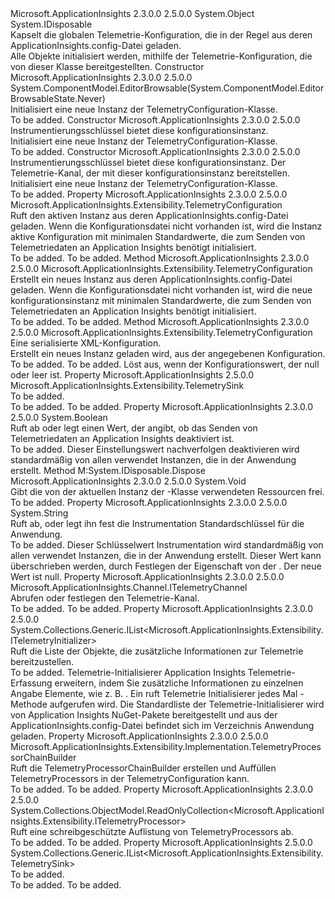 <Type Name="TelemetryConfiguration" FullName="Microsoft.ApplicationInsights.Extensibility.TelemetryConfiguration">
  <TypeSignature Language="C#" Value="public sealed class TelemetryConfiguration : IDisposable" />
  <TypeSignature Language="ILAsm" Value=".class public auto ansi sealed beforefieldinit TelemetryConfiguration extends System.Object implements class System.IDisposable" />
  <TypeSignature Language="DocId" Value="T:Microsoft.ApplicationInsights.Extensibility.TelemetryConfiguration" />
  <TypeSignature Language="VB.NET" Value="Public NotInheritable Class TelemetryConfiguration&#xA;Implements IDisposable" />
  <TypeSignature Language="F#" Value="type TelemetryConfiguration = class&#xA;    interface IDisposable" />
  <AssemblyInfo>
    <AssemblyName>Microsoft.ApplicationInsights</AssemblyName>
    <AssemblyVersion>2.3.0.0</AssemblyVersion>
    <AssemblyVersion>2.5.0.0</AssemblyVersion>
  </AssemblyInfo>
  <Base>
    <BaseTypeName>System.Object</BaseTypeName>
  </Base>
  <Interfaces>
    <Interface>
      <InterfaceName>System.IDisposable</InterfaceName>
    </Interface>
  </Interfaces>
  <Docs>
    <summary>
            Kapselt die globalen Telemetrie-Konfiguration, die in der Regel aus deren ApplicationInsights.config-Datei geladen.
            </summary>
    <remarks>
            Alle <see cref="T:Microsoft.ApplicationInsights.DataContracts.TelemetryContext" /> Objekte initialisiert werden, mithilfe der <see cref="P:Microsoft.ApplicationInsights.Extensibility.TelemetryConfiguration.Active" /> Telemetrie-Konfiguration, die von dieser Klasse bereitgestellten.
            </remarks>
  </Docs>
  <Members>
    <Member MemberName=".ctor">
      <MemberSignature Language="C#" Value="public TelemetryConfiguration ();" />
      <MemberSignature Language="ILAsm" Value=".method public hidebysig specialname rtspecialname instance void .ctor() cil managed" />
      <MemberSignature Language="DocId" Value="M:Microsoft.ApplicationInsights.Extensibility.TelemetryConfiguration.#ctor" />
      <MemberSignature Language="VB.NET" Value="Public Sub New ()" />
      <MemberType>Constructor</MemberType>
      <AssemblyInfo>
        <AssemblyName>Microsoft.ApplicationInsights</AssemblyName>
        <AssemblyVersion>2.3.0.0</AssemblyVersion>
        <AssemblyVersion>2.5.0.0</AssemblyVersion>
      </AssemblyInfo>
      <Attributes>
        <Attribute>
          <AttributeName>System.ComponentModel.EditorBrowsable(System.ComponentModel.EditorBrowsableState.Never)</AttributeName>
        </Attribute>
      </Attributes>
      <Parameters />
      <Docs>
        <summary>
            Initialisiert eine neue Instanz der TelemetryConfiguration-Klasse.
            </summary>
        <remarks>To be added.</remarks>
      </Docs>
    </Member>
    <Member MemberName=".ctor">
      <MemberSignature Language="C#" Value="public TelemetryConfiguration (string instrumentationKey);" />
      <MemberSignature Language="ILAsm" Value=".method public hidebysig specialname rtspecialname instance void .ctor(string instrumentationKey) cil managed" />
      <MemberSignature Language="DocId" Value="M:Microsoft.ApplicationInsights.Extensibility.TelemetryConfiguration.#ctor(System.String)" />
      <MemberSignature Language="VB.NET" Value="Public Sub New (instrumentationKey As String)" />
      <MemberSignature Language="F#" Value="new Microsoft.ApplicationInsights.Extensibility.TelemetryConfiguration : string -&gt; Microsoft.ApplicationInsights.Extensibility.TelemetryConfiguration" Usage="new Microsoft.ApplicationInsights.Extensibility.TelemetryConfiguration instrumentationKey" />
      <MemberType>Constructor</MemberType>
      <AssemblyInfo>
        <AssemblyName>Microsoft.ApplicationInsights</AssemblyName>
        <AssemblyVersion>2.3.0.0</AssemblyVersion>
        <AssemblyVersion>2.5.0.0</AssemblyVersion>
      </AssemblyInfo>
      <Parameters>
        <Parameter Name="instrumentationKey" Type="System.String" />
      </Parameters>
      <Docs>
        <param name="instrumentationKey">Instrumentierungsschlüssel bietet diese konfigurationsinstanz.</param>
        <summary>
            Initialisiert eine neue Instanz der TelemetryConfiguration-Klasse.
            </summary>
        <remarks>To be added.</remarks>
      </Docs>
    </Member>
    <Member MemberName=".ctor">
      <MemberSignature Language="C#" Value="public TelemetryConfiguration (string instrumentationKey, Microsoft.ApplicationInsights.Channel.ITelemetryChannel channel);" />
      <MemberSignature Language="ILAsm" Value=".method public hidebysig specialname rtspecialname instance void .ctor(string instrumentationKey, class Microsoft.ApplicationInsights.Channel.ITelemetryChannel channel) cil managed" />
      <MemberSignature Language="DocId" Value="M:Microsoft.ApplicationInsights.Extensibility.TelemetryConfiguration.#ctor(System.String,Microsoft.ApplicationInsights.Channel.ITelemetryChannel)" />
      <MemberSignature Language="VB.NET" Value="Public Sub New (instrumentationKey As String, channel As ITelemetryChannel)" />
      <MemberSignature Language="F#" Value="new Microsoft.ApplicationInsights.Extensibility.TelemetryConfiguration : string * Microsoft.ApplicationInsights.Channel.ITelemetryChannel -&gt; Microsoft.ApplicationInsights.Extensibility.TelemetryConfiguration" Usage="new Microsoft.ApplicationInsights.Extensibility.TelemetryConfiguration (instrumentationKey, channel)" />
      <MemberType>Constructor</MemberType>
      <AssemblyInfo>
        <AssemblyName>Microsoft.ApplicationInsights</AssemblyName>
        <AssemblyVersion>2.3.0.0</AssemblyVersion>
        <AssemblyVersion>2.5.0.0</AssemblyVersion>
      </AssemblyInfo>
      <Parameters>
        <Parameter Name="instrumentationKey" Type="System.String" />
        <Parameter Name="channel" Type="Microsoft.ApplicationInsights.Channel.ITelemetryChannel" />
      </Parameters>
      <Docs>
        <param name="instrumentationKey">Instrumentierungsschlüssel bietet diese konfigurationsinstanz.</param>
        <param name="channel">Der Telemetrie-Kanal, der mit dieser konfigurationsinstanz bereitstellen.</param>
        <summary>
            Initialisiert eine neue Instanz der TelemetryConfiguration-Klasse.
            </summary>
        <remarks>To be added.</remarks>
      </Docs>
    </Member>
    <Member MemberName="Active">
      <MemberSignature Language="C#" Value="public static Microsoft.ApplicationInsights.Extensibility.TelemetryConfiguration Active { get; }" />
      <MemberSignature Language="ILAsm" Value=".property class Microsoft.ApplicationInsights.Extensibility.TelemetryConfiguration Active" />
      <MemberSignature Language="DocId" Value="P:Microsoft.ApplicationInsights.Extensibility.TelemetryConfiguration.Active" />
      <MemberSignature Language="VB.NET" Value="Public Shared ReadOnly Property Active As TelemetryConfiguration" />
      <MemberSignature Language="F#" Value="member this.Active : Microsoft.ApplicationInsights.Extensibility.TelemetryConfiguration" Usage="Microsoft.ApplicationInsights.Extensibility.TelemetryConfiguration.Active" />
      <MemberType>Property</MemberType>
      <AssemblyInfo>
        <AssemblyName>Microsoft.ApplicationInsights</AssemblyName>
        <AssemblyVersion>2.3.0.0</AssemblyVersion>
        <AssemblyVersion>2.5.0.0</AssemblyVersion>
      </AssemblyInfo>
      <ReturnValue>
        <ReturnType>Microsoft.ApplicationInsights.Extensibility.TelemetryConfiguration</ReturnType>
      </ReturnValue>
      <Docs>
        <summary>
            Ruft den aktiven <see cref="T:Microsoft.ApplicationInsights.Extensibility.TelemetryConfiguration" /> Instanz aus deren ApplicationInsights.config-Datei geladen. Wenn die Konfigurationsdatei nicht vorhanden ist, wird die Instanz aktive Konfiguration mit minimalen Standardwerte, die zum Senden von Telemetriedaten an Application Insights benötigt initialisiert.
            </summary>
        <value>To be added.</value>
        <remarks>To be added.</remarks>
      </Docs>
    </Member>
    <Member MemberName="CreateDefault">
      <MemberSignature Language="C#" Value="public static Microsoft.ApplicationInsights.Extensibility.TelemetryConfiguration CreateDefault ();" />
      <MemberSignature Language="ILAsm" Value=".method public static hidebysig class Microsoft.ApplicationInsights.Extensibility.TelemetryConfiguration CreateDefault() cil managed" />
      <MemberSignature Language="DocId" Value="M:Microsoft.ApplicationInsights.Extensibility.TelemetryConfiguration.CreateDefault" />
      <MemberSignature Language="VB.NET" Value="Public Shared Function CreateDefault () As TelemetryConfiguration" />
      <MemberSignature Language="F#" Value="static member CreateDefault : unit -&gt; Microsoft.ApplicationInsights.Extensibility.TelemetryConfiguration" Usage="Microsoft.ApplicationInsights.Extensibility.TelemetryConfiguration.CreateDefault " />
      <MemberType>Method</MemberType>
      <AssemblyInfo>
        <AssemblyName>Microsoft.ApplicationInsights</AssemblyName>
        <AssemblyVersion>2.3.0.0</AssemblyVersion>
        <AssemblyVersion>2.5.0.0</AssemblyVersion>
      </AssemblyInfo>
      <ReturnValue>
        <ReturnType>Microsoft.ApplicationInsights.Extensibility.TelemetryConfiguration</ReturnType>
      </ReturnValue>
      <Parameters />
      <Docs>
        <summary>
            Erstellt ein neues <see cref="T:Microsoft.ApplicationInsights.Extensibility.TelemetryConfiguration" /> Instanz aus deren ApplicationInsights.config-Datei geladen.
            Wenn die Konfigurationsdatei nicht vorhanden ist, wird die neue konfigurationsinstanz mit minimalen Standardwerte, die zum Senden von Telemetriedaten an Application Insights benötigt initialisiert.
            </summary>
        <returns>To be added.</returns>
        <remarks>To be added.</remarks>
      </Docs>
    </Member>
    <Member MemberName="CreateFromConfiguration">
      <MemberSignature Language="C#" Value="public static Microsoft.ApplicationInsights.Extensibility.TelemetryConfiguration CreateFromConfiguration (string config);" />
      <MemberSignature Language="ILAsm" Value=".method public static hidebysig class Microsoft.ApplicationInsights.Extensibility.TelemetryConfiguration CreateFromConfiguration(string config) cil managed" />
      <MemberSignature Language="DocId" Value="M:Microsoft.ApplicationInsights.Extensibility.TelemetryConfiguration.CreateFromConfiguration(System.String)" />
      <MemberSignature Language="VB.NET" Value="Public Shared Function CreateFromConfiguration (config As String) As TelemetryConfiguration" />
      <MemberSignature Language="F#" Value="static member CreateFromConfiguration : string -&gt; Microsoft.ApplicationInsights.Extensibility.TelemetryConfiguration" Usage="Microsoft.ApplicationInsights.Extensibility.TelemetryConfiguration.CreateFromConfiguration config" />
      <MemberType>Method</MemberType>
      <AssemblyInfo>
        <AssemblyName>Microsoft.ApplicationInsights</AssemblyName>
        <AssemblyVersion>2.3.0.0</AssemblyVersion>
        <AssemblyVersion>2.5.0.0</AssemblyVersion>
      </AssemblyInfo>
      <ReturnValue>
        <ReturnType>Microsoft.ApplicationInsights.Extensibility.TelemetryConfiguration</ReturnType>
      </ReturnValue>
      <Parameters>
        <Parameter Name="config" Type="System.String" />
      </Parameters>
      <Docs>
        <param name="config">Eine serialisierte XML-Konfiguration.</param>
        <summary>
            Erstellt ein neues <see cref="T:Microsoft.ApplicationInsights.Extensibility.TelemetryConfiguration" /> Instanz geladen wird, aus der angegebenen Konfiguration.
            </summary>
        <returns>To be added.</returns>
        <remarks>To be added.</remarks>
        <exception cref="T:System.ArgumentNullException">Löst aus, wenn der Konfigurationswert, der null oder leer ist.</exception>
      </Docs>
    </Member>
    <Member MemberName="DefaultTelemetrySink">
      <MemberSignature Language="C#" Value="public Microsoft.ApplicationInsights.Extensibility.TelemetrySink DefaultTelemetrySink { get; }" />
      <MemberSignature Language="ILAsm" Value=".property instance class Microsoft.ApplicationInsights.Extensibility.TelemetrySink DefaultTelemetrySink" />
      <MemberSignature Language="DocId" Value="P:Microsoft.ApplicationInsights.Extensibility.TelemetryConfiguration.DefaultTelemetrySink" />
      <MemberSignature Language="VB.NET" Value="Public ReadOnly Property DefaultTelemetrySink As TelemetrySink" />
      <MemberSignature Language="F#" Value="member this.DefaultTelemetrySink : Microsoft.ApplicationInsights.Extensibility.TelemetrySink" Usage="Microsoft.ApplicationInsights.Extensibility.TelemetryConfiguration.DefaultTelemetrySink" />
      <MemberType>Property</MemberType>
      <AssemblyInfo>
        <AssemblyName>Microsoft.ApplicationInsights</AssemblyName>
        <AssemblyVersion>2.5.0.0</AssemblyVersion>
      </AssemblyInfo>
      <ReturnValue>
        <ReturnType>Microsoft.ApplicationInsights.Extensibility.TelemetrySink</ReturnType>
      </ReturnValue>
      <Docs>
        <summary>To be added.</summary>
        <value>To be added.</value>
        <remarks>To be added.</remarks>
      </Docs>
    </Member>
    <Member MemberName="DisableTelemetry">
      <MemberSignature Language="C#" Value="public bool DisableTelemetry { get; set; }" />
      <MemberSignature Language="ILAsm" Value=".property instance bool DisableTelemetry" />
      <MemberSignature Language="DocId" Value="P:Microsoft.ApplicationInsights.Extensibility.TelemetryConfiguration.DisableTelemetry" />
      <MemberSignature Language="VB.NET" Value="Public Property DisableTelemetry As Boolean" />
      <MemberSignature Language="F#" Value="member this.DisableTelemetry : bool with get, set" Usage="Microsoft.ApplicationInsights.Extensibility.TelemetryConfiguration.DisableTelemetry" />
      <MemberType>Property</MemberType>
      <AssemblyInfo>
        <AssemblyName>Microsoft.ApplicationInsights</AssemblyName>
        <AssemblyVersion>2.3.0.0</AssemblyVersion>
        <AssemblyVersion>2.5.0.0</AssemblyVersion>
      </AssemblyInfo>
      <ReturnValue>
        <ReturnType>System.Boolean</ReturnType>
      </ReturnValue>
      <Docs>
        <summary>
            Ruft ab oder legt einen Wert, der angibt, ob das Senden von Telemetriedaten an Application Insights deaktiviert ist.
            </summary>
        <value>To be added.</value>
        <remarks>
            Dieser Einstellungswert nachverfolgen deaktivieren wird standardmäßig von allen verwendet <see cref="T:Microsoft.ApplicationInsights.TelemetryClient" /> Instanzen, die in der Anwendung erstellt. 
            </remarks>
      </Docs>
    </Member>
    <Member MemberName="Dispose">
      <MemberSignature Language="C#" Value="public void Dispose ();" />
      <MemberSignature Language="ILAsm" Value=".method public hidebysig newslot virtual instance void Dispose() cil managed" />
      <MemberSignature Language="DocId" Value="M:Microsoft.ApplicationInsights.Extensibility.TelemetryConfiguration.Dispose" />
      <MemberSignature Language="VB.NET" Value="Public Sub Dispose ()" />
      <MemberSignature Language="F#" Value="abstract member Dispose : unit -&gt; unit&#xA;override this.Dispose : unit -&gt; unit" Usage="telemetryConfiguration.Dispose " />
      <MemberType>Method</MemberType>
      <Implements>
        <InterfaceMember>M:System.IDisposable.Dispose</InterfaceMember>
      </Implements>
      <AssemblyInfo>
        <AssemblyName>Microsoft.ApplicationInsights</AssemblyName>
        <AssemblyVersion>2.3.0.0</AssemblyVersion>
        <AssemblyVersion>2.5.0.0</AssemblyVersion>
      </AssemblyInfo>
      <ReturnValue>
        <ReturnType>System.Void</ReturnType>
      </ReturnValue>
      <Parameters />
      <Docs>
        <summary>
            Gibt die von der aktuellen Instanz der <see cref="T:Microsoft.ApplicationInsights.Extensibility.TelemetryConfiguration" />-Klasse verwendeten Ressourcen frei.
            </summary>
        <remarks>To be added.</remarks>
      </Docs>
    </Member>
    <Member MemberName="InstrumentationKey">
      <MemberSignature Language="C#" Value="public string InstrumentationKey { get; set; }" />
      <MemberSignature Language="ILAsm" Value=".property instance string InstrumentationKey" />
      <MemberSignature Language="DocId" Value="P:Microsoft.ApplicationInsights.Extensibility.TelemetryConfiguration.InstrumentationKey" />
      <MemberSignature Language="VB.NET" Value="Public Property InstrumentationKey As String" />
      <MemberSignature Language="F#" Value="member this.InstrumentationKey : string with get, set" Usage="Microsoft.ApplicationInsights.Extensibility.TelemetryConfiguration.InstrumentationKey" />
      <MemberType>Property</MemberType>
      <AssemblyInfo>
        <AssemblyName>Microsoft.ApplicationInsights</AssemblyName>
        <AssemblyVersion>2.3.0.0</AssemblyVersion>
        <AssemblyVersion>2.5.0.0</AssemblyVersion>
      </AssemblyInfo>
      <ReturnValue>
        <ReturnType>System.String</ReturnType>
      </ReturnValue>
      <Docs>
        <summary>
            Ruft ab, oder legt ihn fest die Instrumentation Standardschlüssel für die Anwendung.
            </summary>
        <value>To be added.</value>
        <remarks>
            Dieser Schlüsselwert Instrumentation wird standardmäßig von allen verwendet <see cref="T:Microsoft.ApplicationInsights.TelemetryClient" /> Instanzen, die in der Anwendung erstellt. Dieser Wert kann überschrieben werden, durch Festlegen der <see cref="P:Microsoft.ApplicationInsights.DataContracts.TelemetryContext.InstrumentationKey" /> Eigenschaft von der <see cref="P:Microsoft.ApplicationInsights.TelemetryClient.Context" />.
            </remarks>
        <exception cref="T:System.ArgumentNullException">Der neue Wert ist null.</exception>
      </Docs>
    </Member>
    <Member MemberName="TelemetryChannel">
      <MemberSignature Language="C#" Value="public Microsoft.ApplicationInsights.Channel.ITelemetryChannel TelemetryChannel { get; set; }" />
      <MemberSignature Language="ILAsm" Value=".property instance class Microsoft.ApplicationInsights.Channel.ITelemetryChannel TelemetryChannel" />
      <MemberSignature Language="DocId" Value="P:Microsoft.ApplicationInsights.Extensibility.TelemetryConfiguration.TelemetryChannel" />
      <MemberSignature Language="VB.NET" Value="Public Property TelemetryChannel As ITelemetryChannel" />
      <MemberSignature Language="F#" Value="member this.TelemetryChannel : Microsoft.ApplicationInsights.Channel.ITelemetryChannel with get, set" Usage="Microsoft.ApplicationInsights.Extensibility.TelemetryConfiguration.TelemetryChannel" />
      <MemberType>Property</MemberType>
      <AssemblyInfo>
        <AssemblyName>Microsoft.ApplicationInsights</AssemblyName>
        <AssemblyVersion>2.3.0.0</AssemblyVersion>
        <AssemblyVersion>2.5.0.0</AssemblyVersion>
      </AssemblyInfo>
      <ReturnValue>
        <ReturnType>Microsoft.ApplicationInsights.Channel.ITelemetryChannel</ReturnType>
      </ReturnValue>
      <Docs>
        <summary>
            Abrufen oder festlegen den Telemetrie-Kanal.
            </summary>
        <value>To be added.</value>
        <remarks>To be added.</remarks>
      </Docs>
    </Member>
    <Member MemberName="TelemetryInitializers">
      <MemberSignature Language="C#" Value="public System.Collections.Generic.IList&lt;Microsoft.ApplicationInsights.Extensibility.ITelemetryInitializer&gt; TelemetryInitializers { get; }" />
      <MemberSignature Language="ILAsm" Value=".property instance class System.Collections.Generic.IList`1&lt;class Microsoft.ApplicationInsights.Extensibility.ITelemetryInitializer&gt; TelemetryInitializers" />
      <MemberSignature Language="DocId" Value="P:Microsoft.ApplicationInsights.Extensibility.TelemetryConfiguration.TelemetryInitializers" />
      <MemberSignature Language="VB.NET" Value="Public ReadOnly Property TelemetryInitializers As IList(Of ITelemetryInitializer)" />
      <MemberSignature Language="F#" Value="member this.TelemetryInitializers : System.Collections.Generic.IList&lt;Microsoft.ApplicationInsights.Extensibility.ITelemetryInitializer&gt;" Usage="Microsoft.ApplicationInsights.Extensibility.TelemetryConfiguration.TelemetryInitializers" />
      <MemberType>Property</MemberType>
      <AssemblyInfo>
        <AssemblyName>Microsoft.ApplicationInsights</AssemblyName>
        <AssemblyVersion>2.3.0.0</AssemblyVersion>
        <AssemblyVersion>2.5.0.0</AssemblyVersion>
      </AssemblyInfo>
      <ReturnValue>
        <ReturnType>System.Collections.Generic.IList&lt;Microsoft.ApplicationInsights.Extensibility.ITelemetryInitializer&gt;</ReturnType>
      </ReturnValue>
      <Docs>
        <summary>
            Ruft die Liste der <see cref="T:Microsoft.ApplicationInsights.Extensibility.ITelemetryInitializer" /> Objekte, die zusätzliche Informationen zur Telemetrie bereitzustellen.
            </summary>
        <value>To be added.</value>
        <remarks>
            Telemetrie-Initialisierer Application Insights Telemetrie-Erfassung erweitern, indem Sie zusätzliche Informationen zu einzelnen Angabe <see cref="T:Microsoft.ApplicationInsights.Channel.ITelemetry" /> Elemente, wie z. B. <see cref="P:Microsoft.ApplicationInsights.Channel.ITelemetry.Timestamp" />. Ein <see cref="T:Microsoft.ApplicationInsights.TelemetryClient" /> ruft Telemetrie Initialisierer jedes Mal <see cref="M:Microsoft.ApplicationInsights.TelemetryClient.Track(Microsoft.ApplicationInsights.Channel.ITelemetry)" /> -Methode aufgerufen wird.
            Die Standardliste der Telemetrie-Initialisierer wird von Application Insights NuGet-Pakete bereitgestellt und aus der ApplicationInsights.config-Datei befindet sich im Verzeichnis Anwendung geladen. 
            </remarks>
      </Docs>
    </Member>
    <Member MemberName="TelemetryProcessorChainBuilder">
      <MemberSignature Language="C#" Value="public Microsoft.ApplicationInsights.Extensibility.Implementation.TelemetryProcessorChainBuilder TelemetryProcessorChainBuilder { get; }" />
      <MemberSignature Language="ILAsm" Value=".property instance class Microsoft.ApplicationInsights.Extensibility.Implementation.TelemetryProcessorChainBuilder TelemetryProcessorChainBuilder" />
      <MemberSignature Language="DocId" Value="P:Microsoft.ApplicationInsights.Extensibility.TelemetryConfiguration.TelemetryProcessorChainBuilder" />
      <MemberSignature Language="VB.NET" Value="Public ReadOnly Property TelemetryProcessorChainBuilder As TelemetryProcessorChainBuilder" />
      <MemberSignature Language="F#" Value="member this.TelemetryProcessorChainBuilder : Microsoft.ApplicationInsights.Extensibility.Implementation.TelemetryProcessorChainBuilder" Usage="Microsoft.ApplicationInsights.Extensibility.TelemetryConfiguration.TelemetryProcessorChainBuilder" />
      <MemberType>Property</MemberType>
      <AssemblyInfo>
        <AssemblyName>Microsoft.ApplicationInsights</AssemblyName>
        <AssemblyVersion>2.3.0.0</AssemblyVersion>
        <AssemblyVersion>2.5.0.0</AssemblyVersion>
      </AssemblyInfo>
      <ReturnValue>
        <ReturnType>Microsoft.ApplicationInsights.Extensibility.Implementation.TelemetryProcessorChainBuilder</ReturnType>
      </ReturnValue>
      <Docs>
        <summary>
            Ruft die TelemetryProcessorChainBuilder erstellen und Auffüllen TelemetryProcessors in der TelemetryConfiguration kann.
            </summary>
        <value>To be added.</value>
        <remarks>To be added.</remarks>
      </Docs>
    </Member>
    <Member MemberName="TelemetryProcessors">
      <MemberSignature Language="C#" Value="public System.Collections.ObjectModel.ReadOnlyCollection&lt;Microsoft.ApplicationInsights.Extensibility.ITelemetryProcessor&gt; TelemetryProcessors { get; }" />
      <MemberSignature Language="ILAsm" Value=".property instance class System.Collections.ObjectModel.ReadOnlyCollection`1&lt;class Microsoft.ApplicationInsights.Extensibility.ITelemetryProcessor&gt; TelemetryProcessors" />
      <MemberSignature Language="DocId" Value="P:Microsoft.ApplicationInsights.Extensibility.TelemetryConfiguration.TelemetryProcessors" />
      <MemberSignature Language="VB.NET" Value="Public ReadOnly Property TelemetryProcessors As ReadOnlyCollection(Of ITelemetryProcessor)" />
      <MemberSignature Language="F#" Value="member this.TelemetryProcessors : System.Collections.ObjectModel.ReadOnlyCollection&lt;Microsoft.ApplicationInsights.Extensibility.ITelemetryProcessor&gt;" Usage="Microsoft.ApplicationInsights.Extensibility.TelemetryConfiguration.TelemetryProcessors" />
      <MemberType>Property</MemberType>
      <AssemblyInfo>
        <AssemblyName>Microsoft.ApplicationInsights</AssemblyName>
        <AssemblyVersion>2.3.0.0</AssemblyVersion>
        <AssemblyVersion>2.5.0.0</AssemblyVersion>
      </AssemblyInfo>
      <ReturnValue>
        <ReturnType>System.Collections.ObjectModel.ReadOnlyCollection&lt;Microsoft.ApplicationInsights.Extensibility.ITelemetryProcessor&gt;</ReturnType>
      </ReturnValue>
      <Docs>
        <summary>
            Ruft eine schreibgeschützte Auflistung von TelemetryProcessors ab.
            </summary>
        <value>To be added.</value>
        <remarks>To be added.</remarks>
      </Docs>
    </Member>
    <Member MemberName="TelemetrySinks">
      <MemberSignature Language="C#" Value="public System.Collections.Generic.IList&lt;Microsoft.ApplicationInsights.Extensibility.TelemetrySink&gt; TelemetrySinks { get; }" />
      <MemberSignature Language="ILAsm" Value=".property instance class System.Collections.Generic.IList`1&lt;class Microsoft.ApplicationInsights.Extensibility.TelemetrySink&gt; TelemetrySinks" />
      <MemberSignature Language="DocId" Value="P:Microsoft.ApplicationInsights.Extensibility.TelemetryConfiguration.TelemetrySinks" />
      <MemberSignature Language="VB.NET" Value="Public ReadOnly Property TelemetrySinks As IList(Of TelemetrySink)" />
      <MemberSignature Language="F#" Value="member this.TelemetrySinks : System.Collections.Generic.IList&lt;Microsoft.ApplicationInsights.Extensibility.TelemetrySink&gt;" Usage="Microsoft.ApplicationInsights.Extensibility.TelemetryConfiguration.TelemetrySinks" />
      <MemberType>Property</MemberType>
      <AssemblyInfo>
        <AssemblyName>Microsoft.ApplicationInsights</AssemblyName>
        <AssemblyVersion>2.5.0.0</AssemblyVersion>
      </AssemblyInfo>
      <ReturnValue>
        <ReturnType>System.Collections.Generic.IList&lt;Microsoft.ApplicationInsights.Extensibility.TelemetrySink&gt;</ReturnType>
      </ReturnValue>
      <Docs>
        <summary>To be added.</summary>
        <value>To be added.</value>
        <remarks>To be added.</remarks>
      </Docs>
    </Member>
  </Members>
</Type>